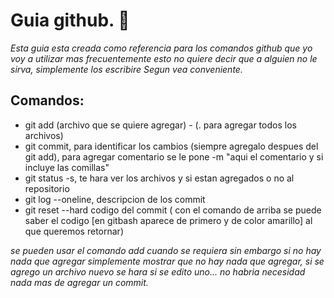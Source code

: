 # Guia github. 🚀
_Esta guia esta creada como referencia para los comandos github que yo voy a utilizar mas frecuentemente
esto no quiere decir que a alguien no le sirva, simplemente los escribire Segun vea conveniente._
## Comandos: 
* git add (archivo que se quiere agregar) - (. para agregar todos los archivos) 
* git commit, para identificar los cambios (siempre agregalo despues del git add), para agregar comentario se le pone -m "aqui el comentario y si incluye las comillas"
* git status -s, te hara ver los archivos y si estan agregados o no al repositorio 
* git log --oneline, descripcion de los commit
* git reset --hard codigo del commit ( con el comando de arriba se puede saber el codigo [en gitbash aparece de primero y de color amarillo] al que queremos retornar)

_se pueden usar el comando add cuando se requiera sin embargo si no hay nada que agregar simplemente mostrar que no hay nada que agregar, si se agrego un archivo nuevo se hara
si se edito uno... no habria necesidad nada mas de agregar un commit._



